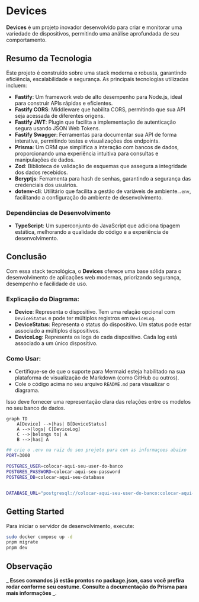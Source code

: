 # Devices

**Devices** é um projeto inovador desenvolvido para criar e monitorar uma variedade de dispositivos, permitindo uma análise aprofundada de seu comportamento.

## Resumo da Tecnologia

Este projeto é construído sobre uma stack moderna e robusta, garantindo eficiência, escalabilidade e segurança. As principais tecnologias utilizadas incluem:

- **Fastify**: Um framework web de alto desempenho para Node.js, ideal para construir APIs rápidas e eficientes.
- **Fastify CORS**: Middleware que habilita CORS, permitindo que sua API seja acessada de diferentes origens.
- **Fastify JWT**: Plugin que facilita a implementação de autenticação segura usando JSON Web Tokens.
- **Fastify Swagger**: Ferramentas para documentar sua API de forma interativa, permitindo testes e visualizações dos endpoints.
- **Prisma**: Um ORM que simplifica a interação com bancos de dados, proporcionando uma experiência intuitiva para consultas e manipulações de dados.
- **Zod**: Biblioteca de validação de esquemas que assegura a integridade dos dados recebidos.
- **Bcryptjs**: Ferramenta para hash de senhas, garantindo a segurança das credenciais dos usuários.
- **dotenv-cli**: Utilitário que facilita a gestão de variáveis de ambiente.`.env`, facilitando a configuração do ambiente de desenvolvimento.

### Dependências de Desenvolvimento

- **TypeScript**: Um superconjunto do JavaScript que adiciona tipagem estática, melhorando a qualidade do código e a experiência de desenvolvimento.

## Conclusão

Com essa stack tecnológica, o **Devices** oferece uma base sólida para o desenvolvimento de aplicações web modernas, priorizando segurança, desempenho e facilidade de uso.

### Explicação do Diagrama:

- **Device**: Representa o dispositivo. Tem uma relação opcional com `DeviceStatus` e pode ter múltiplos registros em `DeviceLog`.
- **DeviceStatus**: Representa o status do dispositivo. Um status pode estar associado a múltiplos dispositivos.
- **DeviceLog**: Representa os logs de cada dispositivo. Cada log está associado a um único dispositivo.

### Como Usar:

- Certifique-se de que o suporte para Mermaid esteja habilitado na sua plataforma de visualização de Markdown (como GitHub ou outros).
- Cole o código acima no seu arquivo `README.md` para visualizar o diagrama.

Isso deve fornecer uma representação clara das relações entre os modelos no seu banco de dados.

```mermaid
graph TD
    A[Device] -->|has| B[DeviceStatus]
    A -->|logs| C[DeviceLog]
    C -->|belongs to| A
    B -->|has| A

```

```bash
## crie o .env na raiz do seu projeto para con as informaçoes abaixo
PORT=3000

POSTGRES_USER=colocar-aqui-seu-user-do-banco
POSTGRES_PASSWORD=colocar-aqui-seu-password
POSTGRES_DB=colocar-aqui-seu-database


DATABASE_URL="postgresql://colocar-aqui-seu-user-do-banco:colocar-aqui-seu-password@localhost:5432/colocar-aqui-seu-database?schema=public"

```

## Getting Started

Para iniciar o servidor de desenvolvimento, execute:

```bash
sudo docker compose up -d
pnpm migrate
pnpm dev
```

## Observação

**_ Esses comandos já estão prontos no package.json, caso você prefira rodar conforme seu costume. Consulte a documentação do Prisma para mais informações _**.
